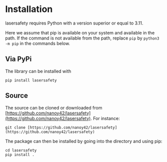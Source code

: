 # Installation

lasersafety requires Python with a version superior or equal to 3.11.

Here we assume that pip is available on your system and available in the path. If the command is not available from the path, replace `pip` by `python3 -m pip` in the commands below.

## Via PyPi

The library can be installed with 

```{prompt} bash
pip install lasersafety
```

## Source

The source can be cloned or downloaded from [https://github.com/nanoy42/lasersafety](https://github.com/nanoy42/lasersafety). For instance:

```{prompt} bash
git clone [https://github.com/nanoy42/lasersafety](https://github.com/nanoy42/lasersafety)
```

The package can then be installed by going into the directory and using pip:


```{prompt} bash
cd lasersafety
pip install .
```